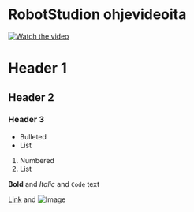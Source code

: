 # RobotStudion ohjevideoita
[![Watch the video](https://img.youtube.com/vi/nTQUwghvy5Q/default.jpg)](https://youtu.be/nTQUwghvy5Q)

# Header 1
## Header 2
### Header 3

- Bulleted
- List

1. Numbered
2. List

**Bold** and _Italic_ and `Code` text

[Link](url) and ![Image](src)

